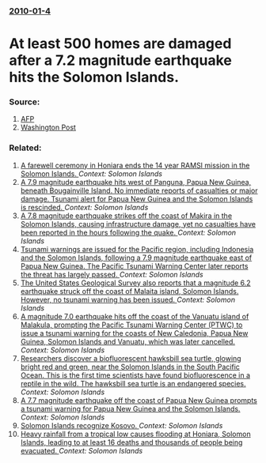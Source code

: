 ### [2010-01-4](/news/2010/01/4/index.md)

# At least 500 homes are damaged after a 7.2 magnitude earthquake hits the Solomon Islands. 




### Source:

1. [AFP](http://www.google.com/hostednews/afp/article/ALeqM5izPfAZ-ohFfJsyObH1w8DknnFKFg)
2. [Washington Post](http://www.washingtonpost.com/wp-dyn/content/article/2010/01/04/AR2010010400862.html)

### Related:

1. [A farewell ceremony in Honiara ends the 14 year RAMSI mission in the Solomon Islands. ](/news/2017/06/29/a-farewell-ceremony-in-honiara-ends-the-14-year-ramsi-mission-in-the-solomon-islands.md) _Context: Solomon Islands_
2. [A 7.9 magnitude earthquake hits west of Panguna, Papua New Guinea, beneath Bougainville Island. No immediate reports of casualties or major damage. Tsunami alert for Papua New Guinea and the Solomon Islands is rescinded. ](/news/2017/01/22/a-7-9-magnitude-earthquake-hits-west-of-panguna-papua-new-guinea-beneath-bougainville-island-no-immediate-reports-of-casualties-or-major.md) _Context: Solomon Islands_
3. [A 7.8 magnitude earthquake strikes off the coast of Makira in the Solomon Islands, causing infrastructure damage, yet no casualties have been reported in the hours following the quake. ](/news/2016/12/9/a-7-8-magnitude-earthquake-strikes-off-the-coast-of-makira-in-the-solomon-islands-causing-infrastructure-damage-yet-no-casualties-have-bee.md) _Context: Solomon Islands_
4. [Tsunami warnings are issued for the Pacific region, including Indonesia and the Solomon Islands, following a 7.9 magnitude earthquake east of Papua New Guinea. The Pacific Tsunami Warning Center later reports the threat has largely passed. ](/news/2016/12/17/tsunami-warnings-are-issued-for-the-pacific-region-including-indonesia-and-the-solomon-islands-following-a-7-9-magnitude-earthquake-east-o.md) _Context: Solomon Islands_
5. [The United States Geological Survey also reports that a magnitude 6.2 earthquake struck off the coast of Malaita island, Solomon Islands. However, no tsunami warning has been issued. ](/news/2016/06/10/the-united-states-geological-survey-also-reports-that-a-magnitude-6-2-earthquake-struck-off-the-coast-of-malaita-island-solomon-islands-ho.md) _Context: Solomon Islands_
6. [A magnitude 7.0 earthquake hits off the coast of the Vanuatu island of Malakula, prompting the Pacific Tsunami Warning Center (PTWC) to issue a tsunami warning for the coasts of New Caledonia, Papua New Guinea, Solomon Islands and Vanuatu, which was later cancelled. ](/news/2016/04/29/a-magnitude-7-0-earthquake-hits-off-the-coast-of-the-vanuatu-island-of-malakula-prompting-the-pacific-tsunami-warning-center-ptwc-to-issu.md) _Context: Solomon Islands_
7. [Researchers discover a biofluorescent hawksbill sea turtle, glowing bright red and green, near the Solomon Islands in the South Pacific Ocean. This is the first time scientists have found biofluorescence in a reptile in the wild. The hawksbill sea turtle is an endangered species. ](/news/2015/09/29/researchers-discover-a-biofluorescent-hawksbill-sea-turtle-glowing-bright-red-and-green-near-the-solomon-islands-in-the-south-pacific-ocea.md) _Context: Solomon Islands_
8. [A 7.7 magnitude earthquake off the coast of Papua New Guinea prompts a tsunami warning for Papua New Guinea and the Solomon Islands. ](/news/2015/03/30/a-7-7-magnitude-earthquake-off-the-coast-of-papua-new-guinea-prompts-a-tsunami-warning-for-papua-new-guinea-and-the-solomon-islands.md) _Context: Solomon Islands_
9. [Solomon Islands recognize Kosovo. ](/news/2014/08/13/solomon-islands-recognize-kosovo.md) _Context: Solomon Islands_
10. [Heavy rainfall from a tropical low causes flooding at Honiara, Solomon Islands, leading to at least 16 deaths and thousands of people being evacuated. ](/news/2014/04/4/heavy-rainfall-from-a-tropical-low-causes-flooding-at-honiara-solomon-islands-leading-to-at-least-16-deaths-and-thousands-of-people-being.md) _Context: Solomon Islands_
